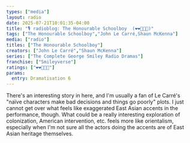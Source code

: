 ```yaml
---
types: ["media"]
layout: radio
date: 2025-07-21T10:01:35-04:00
title: "🎙️ radioblog: The Honourable Schoolboy  (❤️❤️🖤🖤🖤)"
tags: ["The Honourable Schoolboy","John Le Carré,Shaun McKenna"]
media: ["radio"]
titles: ["The Honourable Schoolboy"]
creators: ["John Le Carré","Shaun McKenna"]
series: ["The Complete George Smiley Radio Dramas"]
franchise: ["Smileyverse"]
ratings: ["❤️❤️🖤🖤🖤"]
params:
  entry: Dramatisation 6
---
```


There's an interesting story in here, and I'm usually a fan of Le Carré's "naïve characters make bad decisions and things go poorly" plots. I just cannot get over what feels like exaggerated East Asian accents in the performance, though. What could be a really interesting exploration of colonization, American intervention, etc. feels more like orientalism, especially when I'm not sure all the actors doing the accents are of East Asian heritage themselves.